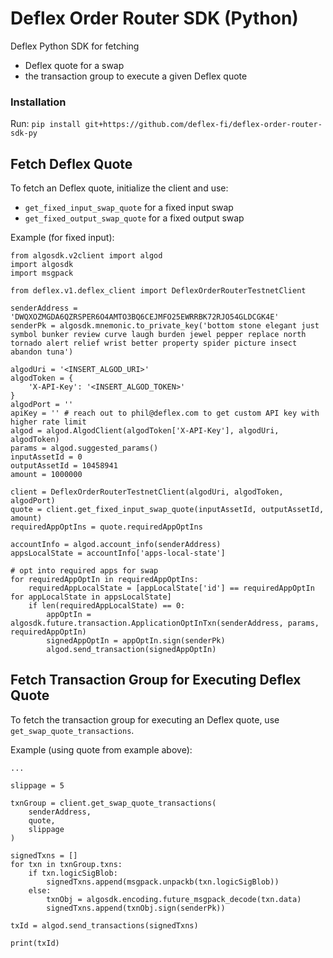 # Deflex Order Router SDK (Python)
Deflex Python SDK for fetching
- Deflex quote for a swap
- the transaction group to execute a given Deflex quote

### Installation

Run: `pip install git+https://github.com/deflex-fi/deflex-order-router-sdk-py`

## Fetch Deflex Quote

To fetch an Deflex quote, initialize the client and use:
- `get_fixed_input_swap_quote` for a fixed input swap
- `get_fixed_output_swap_quote` for a fixed output swap


Example (for fixed input):

```
from algosdk.v2client import algod
import algosdk
import msgpack

from deflex.v1.deflex_client import DeflexOrderRouterTestnetClient

senderAddress = 'DWQXOZMGDA6QZRSPER6O4AMTO3BQ6CEJMFO25EWRRBK72RJO54GLDCGK4E'
senderPk = algosdk.mnemonic.to_private_key('bottom stone elegant just symbol bunker review curve laugh burden jewel pepper replace north tornado alert relief wrist better property spider picture insect abandon tuna')

algodUri = '<INSERT_ALGOD_URI>'
algodToken = {
	'X-API-Key': '<INSERT_ALGOD_TOKEN>'
}
algodPort = ''
apiKey = '' # reach out to phil@deflex.com to get custom API key with higher rate limit
algod = algod.AlgodClient(algodToken['X-API-Key'], algodUri, algodToken)
params = algod.suggested_params()
inputAssetId = 0
outputAssetId = 10458941
amount = 1000000

client = DeflexOrderRouterTestnetClient(algodUri, algodToken, algodPort)
quote = client.get_fixed_input_swap_quote(inputAssetId, outputAssetId, amount)
requiredAppOptIns = quote.requiredAppOptIns

accountInfo = algod.account_info(senderAddress)
appsLocalState = accountInfo['apps-local-state']

# opt into required apps for swap
for requiredAppOptIn in requiredAppOptIns:
	requiredAppLocalState = [appLocalState['id'] == requiredAppOptIn for appLocalState in appsLocalState]
	if len(requiredAppLocalState) == 0:
		appOptIn = algosdk.future.transaction.ApplicationOptInTxn(senderAddress, params, requiredAppOptIn)
		signedAppOptIn = appOptIn.sign(senderPk)
		algod.send_transaction(signedAppOptIn)
```

## Fetch Transaction Group for Executing Deflex Quote

To fetch the transaction group for executing an Deflex quote, 
use `get_swap_quote_transactions`.

Example (using quote from example above):

```
...

slippage = 5

txnGroup = client.get_swap_quote_transactions(
	senderAddress,
	quote,
	slippage
)

signedTxns = []
for txn in txnGroup.txns:
	if txn.logicSigBlob:
		signedTxns.append(msgpack.unpackb(txn.logicSigBlob))
	else:
		txnObj = algosdk.encoding.future_msgpack_decode(txn.data)
		signedTxns.append(txnObj.sign(senderPk))

txId = algod.send_transactions(signedTxns)

print(txId)
```





